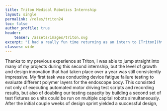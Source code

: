 ```yaml
---
title: Triton Medical Robotics Internship
layout: single
permalink: /roles/triton24
toc: false
author_profile: true
header:
    teaser: /assets/images/triton.svg
excerpt: "I had a really fun time returning as an intern to [Triton](https://tritonrobotics.com/) in the summer of 2024. I rejoined the endoscopy team to improve and expand testing capabilities, support manufacturing and documentation efforts, and also wrote a tool for analyzing roslogs of robot telemetry."
classes: wide
---
```

Thanks to my previous experience at Triton, I was able to jump straight into many of my projects during this second internship, but the level of growth and design innovation that had taken place over a year was still consistently impressive. My first task was conducting device fatigue failure testing to evaluate different polymer layers for the endoscope body. This consisted not only of executing automated motor driving test scripts and recording results, but also of doubling our testing capacity by building a second set of test fixtures so units could be run on multiple capital robots simultaneously. After the initial couple weeks of design sprint yielded a successful design, 
